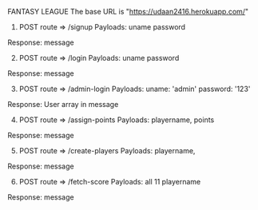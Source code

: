 FANTASY LEAGUE
The base URL is "https://udaan2416.herokuapp.com/"

1. POST route => /signup
Payloads:
uname
password

Response:
message

2. POST route => /login
Payloads:
uname
password

Response:
message

3. POST route => /admin-login
Payloads:
uname: 'admin'
password: '123'

Response:
User array in message

4. POST route => /assign-points
Payloads:
playername,
points

Response:
message

5. POST route => /create-players
Payloads:
playername,

Response:
message

6. POST route => /fetch-score
Payloads:
all 11 playername

Response:
message